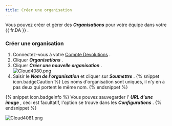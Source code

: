 ```yaml
---
title: Créer une organisation
---
```

Vous pouvez créer et gérer des ***Organisations*** pour votre équipe dans votre {{ fr.DA }} . 

### Créer une organisation 

1. Connectez-vous à votre [Compte Devolutions](https://portal.devolutions.com/) . 
1. Cliquer ***Organisations*** . 
1. Cliquer ***Créer une nouvelle organisation*** .  
![Cloud4080.png](/img/fr/cloud/Cloud4080.png) 
1. Saisir le ***Nom de l'organisation*** et cliquer sur ***Soumettre*** . 
{% snippet icon.badgeCaution %} 
Les noms d'organisation sont uniques, il n'y en a pas deux qui portent le même nom. 
{% endsnippet %}
 
{% snippet icon.badgeInfo %} 
Vous pouvez sauvegarder l' ***URL d'une image*** , ceci est facultatif, l'option se trouve dans les ***Configurations*** . 
{% endsnippet %}
 
![Cloud4081.png](/img/fr/cloud/Cloud4081.png) 

